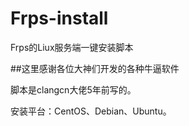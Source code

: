 # Frps-install
Frps的Liux服务端一键安装脚本

##这里感谢各位大神们开发的各种牛逼软件

脚本是clangcn大佬5年前写的。

安装平台：CentOS、Debian、Ubuntu。
